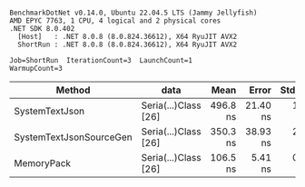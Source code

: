 ```

BenchmarkDotNet v0.14.0, Ubuntu 22.04.5 LTS (Jammy Jellyfish)
AMD EPYC 7763, 1 CPU, 4 logical and 2 physical cores
.NET SDK 8.0.402
  [Host]   : .NET 8.0.8 (8.0.824.36612), X64 RyuJIT AVX2
  ShortRun : .NET 8.0.8 (8.0.824.36612), X64 RyuJIT AVX2

Job=ShortRun  IterationCount=3  LaunchCount=1  
WarmupCount=3  

```
| Method                  | data                 | Mean     | Error    | StdDev  | Min      | Max      | Gen0   | Allocated |
|------------------------ |--------------------- |---------:|---------:|--------:|---------:|---------:|-------:|----------:|
| SystemTextJson          | Seria(...)Class [26] | 496.8 ns | 21.40 ns | 1.17 ns | 496.0 ns | 498.1 ns | 0.0038 |     328 B |
| SystemTextJsonSourceGen | Seria(...)Class [26] | 350.3 ns | 38.93 ns | 2.13 ns | 348.1 ns | 352.4 ns | 0.0043 |     368 B |
| MemoryPack              | Seria(...)Class [26] | 106.5 ns |  5.41 ns | 0.30 ns | 106.2 ns | 106.8 ns | 0.0014 |     128 B |
